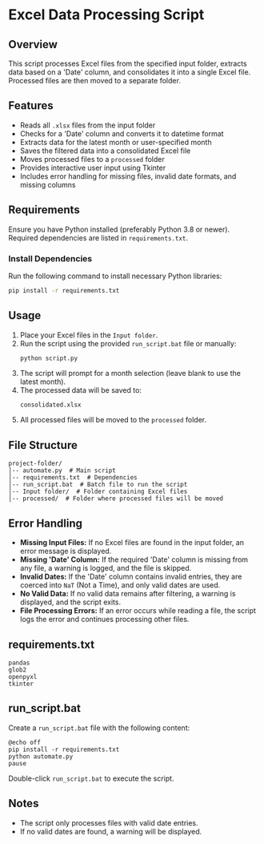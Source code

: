 # Excel Data Processing Script

## Overview
This script processes Excel files from the specified input folder, extracts data based on a 'Date' column, and consolidates it into a single Excel file. Processed files are then moved to a separate folder.

## Features
- Reads all `.xlsx` files from the input folder
- Checks for a 'Date' column and converts it to datetime format
- Extracts data for the latest month or user-specified month
- Saves the filtered data into a consolidated Excel file
- Moves processed files to a `processed` folder
- Provides interactive user input using Tkinter
- Includes error handling for missing files, invalid date formats, and missing columns

## Requirements
Ensure you have Python installed (preferably Python 3.8 or newer). Required dependencies are listed in `requirements.txt`.

### Install Dependencies
Run the following command to install necessary Python libraries:
```sh
pip install -r requirements.txt
```

## Usage
1. Place your Excel files in the `Input folder`.
2. Run the script using the provided `run_script.bat` file or manually:
   ```sh
   python script.py
   ```
3. The script will prompt for a month selection (leave blank to use the latest month).
4. The processed data will be saved to:
   ```
   consolidated.xlsx
   ```
5. All processed files will be moved to the `processed` folder.

## File Structure
```
project-folder/
│-- automate.py  # Main script
│-- requirements.txt  # Dependencies
│-- run_script.bat  # Batch file to run the script
│-- Input folder/  # Folder containing Excel files
│-- processed/  # Folder where processed files will be moved
```

## Error Handling
- **Missing Input Files:** If no Excel files are found in the input folder, an error message is displayed.
- **Missing 'Date' Column:** If the required 'Date' column is missing from any file, a warning is logged, and the file is skipped.
- **Invalid Dates:** If the 'Date' column contains invalid entries, they are coerced into `NaT` (Not a Time), and only valid dates are used.
- **No Valid Data:** If no valid data remains after filtering, a warning is displayed, and the script exits.
- **File Processing Errors:** If an error occurs while reading a file, the script logs the error and continues processing other files.

## requirements.txt
```
pandas
glob2
openpyxl
tkinter
```

## run_script.bat
Create a `run_script.bat` file with the following content:
```
@echo off
pip install -r requirements.txt
python automate.py
pause
```
Double-click `run_script.bat` to execute the script.

## Notes
- The script only processes files with valid date entries.
- If no valid dates are found, a warning will be displayed.
